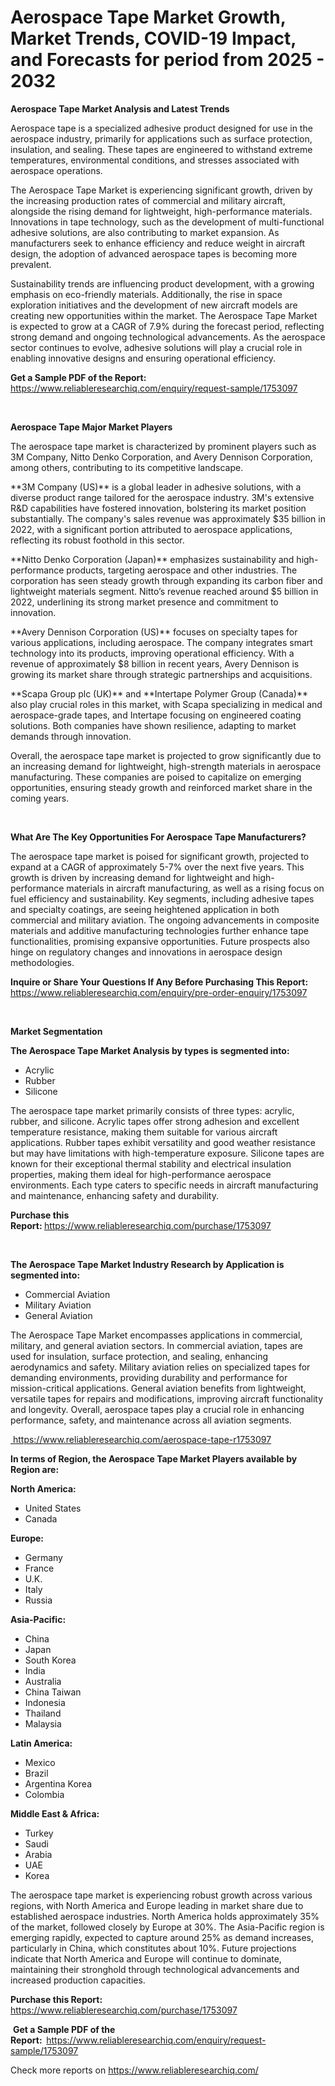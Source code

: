 <p><h1>Aerospace Tape Market Growth, Market Trends, COVID-19 Impact, and Forecasts for period from 2025 - 2032</h1></p><p><strong>Aerospace Tape Market Analysis and Latest Trends</strong></p>
<p><p>Aerospace tape is a specialized adhesive product designed for use in the aerospace industry, primarily for applications such as surface protection, insulation, and sealing. These tapes are engineered to withstand extreme temperatures, environmental conditions, and stresses associated with aerospace operations.</p><p>The Aerospace Tape Market is experiencing significant growth, driven by the increasing production rates of commercial and military aircraft, alongside the rising demand for lightweight, high-performance materials. Innovations in tape technology, such as the development of multi-functional adhesive solutions, are also contributing to market expansion. As manufacturers seek to enhance efficiency and reduce weight in aircraft design, the adoption of advanced aerospace tapes is becoming more prevalent.</p><p>Sustainability trends are influencing product development, with a growing emphasis on eco-friendly materials. Additionally, the rise in space exploration initiatives and the development of new aircraft models are creating new opportunities within the market. The Aerospace Tape Market is expected to grow at a CAGR of 7.9% during the forecast period, reflecting strong demand and ongoing technological advancements. As the aerospace sector continues to evolve, adhesive solutions will play a crucial role in enabling innovative designs and ensuring operational efficiency.</p></p>
<p><strong>Get a Sample PDF of the Report:&nbsp;</strong> <a href="https://www.reliableresearchiq.com/enquiry/request-sample/1753097?utm_campaign=2315&utm_medium=2&utm_source=Github&utm_content=ia&utm_term=01042025&utm_id=aerospace-tape">https://www.reliableresearchiq.com/enquiry/request-sample/1753097</a></p>
<p>&nbsp;</p>
<p><strong>Aerospace Tape Major Market Players</strong></p>
<p><p>The aerospace tape market is characterized by prominent players such as 3M Company, Nitto Denko Corporation, and Avery Dennison Corporation, among others, contributing to its competitive landscape. </p><p>**3M Company (US)** is a global leader in adhesive solutions, with a diverse product range tailored for the aerospace industry. 3M's extensive R&D capabilities have fostered innovation, bolstering its market position substantially. The company's sales revenue was approximately $35 billion in 2022, with a significant portion attributed to aerospace applications, reflecting its robust foothold in this sector.</p><p>**Nitto Denko Corporation (Japan)** emphasizes sustainability and high-performance products, targeting aerospace and other industries. The corporation has seen steady growth through expanding its carbon fiber and lightweight materials segment. Nitto’s revenue reached around $5 billion in 2022, underlining its strong market presence and commitment to innovation.</p><p>**Avery Dennison Corporation (US)** focuses on specialty tapes for various applications, including aerospace. The company integrates smart technology into its products, improving operational efficiency. With a revenue of approximately $8 billion in recent years, Avery Dennison is growing its market share through strategic partnerships and acquisitions.</p><p>**Scapa Group plc (UK)** and **Intertape Polymer Group (Canada)** also play crucial roles in this market, with Scapa specializing in medical and aerospace-grade tapes, and Intertape focusing on engineered coating solutions. Both companies have shown resilience, adapting to market demands through innovation.</p><p>Overall, the aerospace tape market is projected to grow significantly due to an increasing demand for lightweight, high-strength materials in aerospace manufacturing. These companies are poised to capitalize on emerging opportunities, ensuring steady growth and reinforced market share in the coming years.</p></p>
<p>&nbsp;</p>
<p><strong>What Are The Key Opportunities For Aerospace Tape Manufacturers?</strong></p>
<p><p>The aerospace tape market is poised for significant growth, projected to expand at a CAGR of approximately 5-7% over the next five years. This growth is driven by increasing demand for lightweight and high-performance materials in aircraft manufacturing, as well as a rising focus on fuel efficiency and sustainability. Key segments, including adhesive tapes and specialty coatings, are seeing heightened application in both commercial and military aviation. The ongoing advancements in composite materials and additive manufacturing technologies further enhance tape functionalities, promising expansive opportunities. Future prospects also hinge on regulatory changes and innovations in aerospace design methodologies.</p></p>
<p><strong>Inquire or Share Your Questions If Any Before Purchasing This Report:</strong> <a href="https://www.reliableresearchiq.com/enquiry/pre-order-enquiry/1753097?utm_campaign=2315&utm_medium=2&utm_source=Github&utm_content=ia&utm_term=01042025&utm_id=aerospace-tape">https://www.reliableresearchiq.com/enquiry/pre-order-enquiry/1753097</a></p>
<p>&nbsp;</p>
<p><strong>Market Segmentation</strong></p>
<p><strong>The Aerospace Tape Market Analysis by types is segmented into:</strong></p>
<p><ul><li>Acrylic</li><li>Rubber</li><li>Silicone</li></ul></p>
<p><p>The aerospace tape market primarily consists of three types: acrylic, rubber, and silicone. Acrylic tapes offer strong adhesion and excellent temperature resistance, making them suitable for various aircraft applications. Rubber tapes exhibit versatility and good weather resistance but may have limitations with high-temperature exposure. Silicone tapes are known for their exceptional thermal stability and electrical insulation properties, making them ideal for high-performance aerospace environments. Each type caters to specific needs in aircraft manufacturing and maintenance, enhancing safety and durability.</p></p>
<p><strong>Purchase this Report:&nbsp;</strong><a href="https://www.reliableresearchiq.com/purchase/1753097?utm_campaign=2315&utm_medium=2&utm_source=Github&utm_content=ia&utm_term=01042025&utm_id=aerospace-tape">https://www.reliableresearchiq.com/purchase/1753097</a></p>
<p>&nbsp;</p>
<p><strong>The Aerospace Tape Market Industry Research by Application is segmented into:</strong></p>
<p><ul><li>Commercial Aviation</li><li>Military Aviation</li><li>General Aviation</li></ul></p>
<p><p>The Aerospace Tape Market encompasses applications in commercial, military, and general aviation sectors. In commercial aviation, tapes are used for insulation, surface protection, and sealing, enhancing aerodynamics and safety. Military aviation relies on specialized tapes for demanding environments, providing durability and performance for mission-critical applications. General aviation benefits from lightweight, versatile tapes for repairs and modifications, improving aircraft functionality and longevity. Overall, aerospace tapes play a crucial role in enhancing performance, safety, and maintenance across all aviation segments.</p></p>
<p><a href="https://www.reliableresearchiq.com/aerospace-tape-r1753097?utm_campaign=2315&utm_medium=2&utm_source=Github&utm_content=ia&utm_term=01042025&utm_id=aerospace-tape">&nbsp;https://www.reliableresearchiq.com/aerospace-tape-r1753097</a></p>
<p><strong>In terms of Region, the Aerospace Tape Market Players available by Region are:</strong></p>
<p>
    <p> <strong> North America: </strong>
        <ul>
            <li>United States</li>
            <li>Canada</li>
        </ul>
        </p> 
    <p> <strong> Europe: </strong>
        <ul>
            <li>Germany</li>
            <li>France</li>
            <li>U.K.</li>
            <li>Italy</li>
            <li>Russia</li>
        </ul>
        </p> 
    <p> <strong> Asia-Pacific: </strong>
        <ul>
            <li>China</li>
            <li>Japan</li>
            <li>South Korea</li>
            <li>India</li>
            <li>Australia</li>
            <li>China Taiwan</li>
            <li>Indonesia</li>
            <li>Thailand</li>
            <li>Malaysia</li>
        </ul>
        </p> 
    <p> <strong> Latin America: </strong>
        <ul>
            <li>Mexico</li>
            <li>Brazil</li>
            <li>Argentina Korea</li>
            <li>Colombia</li>
        </ul>
        </p> 
    <p> <strong> Middle East & Africa: </strong>
        <ul>
            <li>Turkey</li>
            <li>Saudi</li>
            <li>Arabia</li>
            <li>UAE</li>
            <li>Korea</li>
        </ul>
    </p>
    </p>
<p><p>The aerospace tape market is experiencing robust growth across various regions, with North America and Europe leading in market share due to established aerospace industries. North America holds approximately 35% of the market, followed closely by Europe at 30%. The Asia-Pacific region is emerging rapidly, expected to capture around 25% as demand increases, particularly in China, which constitutes about 10%. Future projections indicate that North America and Europe will continue to dominate, maintaining their stronghold through technological advancements and increased production capacities.</p></p>
<p><strong>Purchase this Report: </strong><a href="https://www.reliableresearchiq.com/purchase/1753097?utm_campaign=2315&utm_medium=2&utm_source=Github&utm_content=ia&utm_term=01042025&utm_id=aerospace-tape">https://www.reliableresearchiq.com/purchase/1753097</a></p>
<p>&nbsp;<strong>Get a Sample PDF of the Report:&nbsp;&nbsp;</strong><a href="https://www.reliableresearchiq.com/enquiry/request-sample/1753097?utm_campaign=2315&utm_medium=2&utm_source=Github&utm_content=ia&utm_term=01042025&utm_id=aerospace-tape">https://www.reliableresearchiq.com/enquiry/request-sample/1753097</a></p>
<p><strong></strong></p>
<p>Check more reports on <a href="https://www.reliableresearchiq.com/?utm_campaign=2315&utm_medium=2&utm_source=Github&utm_content=ia&utm_term=01042025&utm_id=aerospace-tape">https://www.reliableresearchiq.com/</a></p>